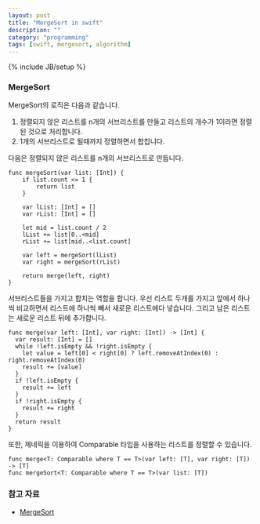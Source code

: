 ```yaml
---
layout: post
title: "MergeSort in swift"
description: ""
category: "programming"
tags: [swift, mergesort, algorithm]
---
```

{% include JB/setup %}

### MergeSort

MergeSort의 로직은 다음과 같습니다.

1. 정렬되지 않은 리스트를 n개의 서브리스트를 만들고 리스트의 개수가 1이라면 정렬된 것으로 처리합니다.
2. 1개의 서브리스트로 될때까지 정렬하면서 합칩니다.

다음은 정렬되지 않은 리스트를 n개의 서브리스트로 만듭니다.

	func mergeSort(var list: [Int]) {
		if list.count <= 1 {
			return list
		}

		var lList: [Int] = []
		var rList: [Int] = []

		let mid = list.count / 2
		lList += list[0..<mid]
		rList += list[mid..<list.count]

		var left = mergeSort(lList)
		var right = mergeSort(rList)

		return merge(left, right)
	}

서브리스트들을 가지고 합치는 역할을 합니다.
우선 리스트 두개를 가지고 앞에서 하나씩 비교하면서 리스트에 하나씩 빼서 새로운 리스트에다 넣습니다. 그리고 남은 리스트는 새로운 리스트 뒤에 추가합니다.

	func merge(var left: [Int], var right: [Int]) -> [Int] {
	  var result: [Int] = []
	  while !left.isEmpty && !right.isEmpty {
	    let value = left[0] < right[0] ? left.removeAtIndex(0) : right.removeAtIndex(0)
	    result += [value]
	  }
	  if !left.isEmpty {
	    result += left
	  }
	  if !right.isEmpty {
	    result += right
	  }
	  return result
	}

또한, 제네릭을 이용하여 Comparable 타입을 사용하는 리스트를 정렬할 수 있습니다.

	func merge<T: Comparable where T == T>(var left: [T], var right: [T]) -> [T]
	func mergeSort<T: Comparable where T == T>(var list: [T])


### 참고 자료

* [MergeSort](http://en.wikipedia.org/wiki/Merge_sort)